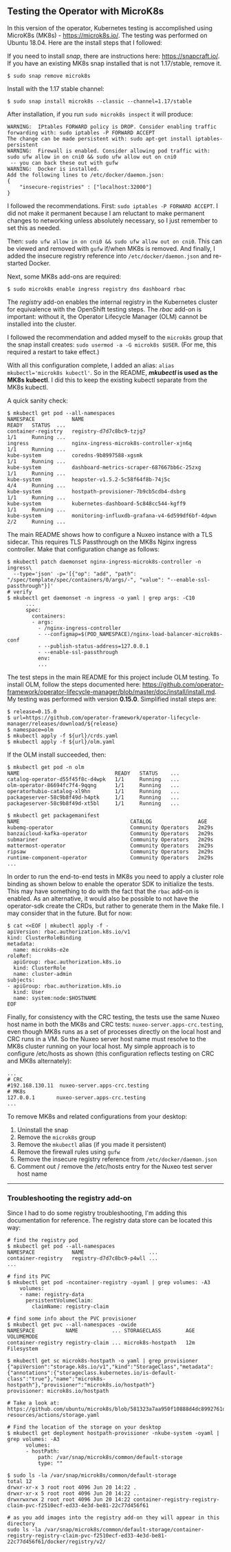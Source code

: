 ## Testing the Operator with MicroK8s

In this version of the operator, Kubernetes testing is accomplished using MicroK8s (MK8s) - https://microk8s.io/. The testing was performed on Ubuntu 18.04. Here are the install steps that I followed:

If you need to install *snap*, there are instructions here: https://snapcraft.io/. If you have an existing MK8s snap installed that is not 1.17/stable, remove it. 

```shell
$ sudo snap remove microk8s
```

Install with the 1.17 stable channel:

```shell
$ sudo snap install microk8s --classic --channel=1.17/stable
```

After installation, if you run `sudo microk8s inspect` it will produce:

```
WARNING:  IPtables FORWARD policy is DROP. Consider enabling traffic forwarding with: sudo iptables -P FORWARD ACCEPT 
The change can be made persistent with: sudo apt-get install iptables-persistent
WARNING:  Firewall is enabled. Consider allowing pod traffic with: sudo ufw allow in on cni0 && sudo ufw allow out on cni0
 -- you can back these out with gufw
WARNING:  Docker is installed. 
Add the following lines to /etc/docker/daemon.json: 
{
    "insecure-registries" : ["localhost:32000"] 
}
```

I followed the recommendations. First: `sudo iptables -P FORWARD ACCEPT`. I did not make it permanent because I am reluctant to make permanent changes to networking unless absolutely necessary, so I just remember to set this as needed.

Then: `sudo ufw allow in on cni0 && sudo ufw allow out on cni0`. This can be viewed and removed with `gufw` if/when MK8s is removed. And finally, I added the insecure registry reference into `/etc/docker/daemon.json`  and re-started Docker.

Next, some MK8s add-ons are required:

```shell
$ sudo microk8s enable ingress registry dns dashboard rbac
```

The *registry* add-on enables the internal registry in the Kubernetes cluster for equivalence with the OpenShift testing steps.  The *rbac* add-on is important: without it, the Operator Lifecycle Manager (OLM) cannot be installed into the cluster.

I followed the recommendation and added myself to the `microk8s` group that the snap install creates: `sudo usermod -a -G microk8s $USER`. (For me, this required a restart to take effect.)

With all this configuration complete, I added an alias: `alias mkubectl='microk8s kubectl'`. So in the README, ***mkubectl* is used as the MK8s kubectl**. I did this to keep the existing kubectl separate from the MK8s kubectl.

A quick sanity check:

```shell
$ mkubectl get pod --all-namespaces
NAMESPACE            NAME                                              READY   STATUS  ...
container-registry   registry-d7d7c8bc9-tzjg7                          1/1     Running ...
ingress              nginx-ingress-microk8s-controller-xjn6q           1/1     Running ...
kube-system          coredns-9b8997588-xgsmk                           1/1     Running ...
kube-system          dashboard-metrics-scraper-687667bb6c-25zxg        1/1     Running ...
kube-system          heapster-v1.5.2-5c58f64f8b-74j5c                  4/4     Running ...
kube-system          hostpath-provisioner-7b9cb5cdb4-dsbrg             1/1     Running ...
kube-system          kubernetes-dashboard-5c848cc544-kgff9             1/1     Running ...
kube-system          monitoring-influxdb-grafana-v4-6d599df6bf-4dpwn   2/2     Running ...
```

The main README shows how to configure a Nuxeo instance with a TLS sidecar. This requires TLS Passthrough on the MK8s Nginx ingress controller. Make that configuration change as follows:

```shell
$ mkubectl patch daemonset nginx-ingress-microk8s-controller -n ingress\
  --type='json' -p='[{"op": "add", "path": "/spec/template/spec/containers/0/args/-", "value": "--enable-ssl-passthrough"}]'
# verify
$ mkubectl get daemonset -n ingress -o yaml | grep args: -C10
      ...
      spec:
        containers:
        - args:
          - /nginx-ingress-controller
          - --configmap=$(POD_NAMESPACE)/nginx-load-balancer-microk8s-conf
          - --publish-status-address=127.0.0.1
          - --enable-ssl-passthrough
          env:
          ...
```

The test steps in the main README for this project include OLM testing. To install OLM, follow the steps documented here: https://github.com/operator-framework/operator-lifecycle-manager/blob/master/doc/install/install.md. My testing was performed with version **0.15.0**. Simplified install steps are:

```shell
$ release=0.15.0
$ url=https://github.com/operator-framework/operator-lifecycle-manager/releases/download/${release}
$ namespace=olm
$ mkubectl apply -f ${url}/crds.yaml
$ mkubectl apply -f ${url}/olm.yaml
```

If the OLM install succeeded, then:

```shell
$ mkubectl get pod -n olm
NAME                               READY   STATUS    ...
catalog-operator-d55f45f8c-d4wpk   1/1     Running   ...
olm-operator-86694fc7f4-9qqng      1/1     Running   ...
operatorhubio-catalog-xl9hn        1/1     Running   ...
packageserver-58c9b8f49d-h4ptk     1/1     Running   ...
packageserver-58c9b8f49d-xt5bl     1/1     Running   ...

$ mkubectl get packagemanifest
NAME                                    CATALOG               AGE
kubemq-operator                         Community Operators   2m29s
banzaicloud-kafka-operator              Community Operators   2m29s
submariner                              Community Operators   2m29s
mattermost-operator                     Community Operators   2m29s
ripsaw                                  Community Operators   2m29s
runtime-component-operator              Community Operators   2m29s
...
```

In order to run the end-to-end tests in MK8s you need to apply a cluster role binding as shown below to enable the operator SDK to initialize the tests. This may have something to do with the fact that the `rbac` add-on is enabled. As an alternative, it would also be possible to not have the operator-sdk create the CRDs, but rather to generate them in the Make file. I may consider that in the future. But for now:

```shell
$ cat <<EOF | mkubectl apply -f -
apiVersion: rbac.authorization.k8s.io/v1
kind: ClusterRoleBinding
metadata:
  name: microk8s-e2e
roleRef:
  apiGroup: rbac.authorization.k8s.io
  kind: ClusterRole
  name: cluster-admin
subjects:
- apiGroup: rbac.authorization.k8s.io
  kind: User
  name: system:node:$HOSTNAME
EOF
```

Finally, for consistency with the CRC testing, the tests use the same Nuxeo host name in both the MK8s and CRC tests: `nuxeo-server.apps-crc.testing`, even though MK8s runs as a set of processes directly on the local host and CRC runs in a VM. So the Nuxeo server host name must resolve to the MK8s cluster running on your local host. My simple approach is to configure /etc/hosts as shown (this configuration reflects testing on CRC and MK8s alternately):

```shell
...
# CRC
#192.168.130.11  nuxeo-server.apps-crc.testing
# MK8s
127.0.0.1       nuxeo-server.apps-crc.testing
...
```

To remove MK8s and related configurations from your desktop:

1. Uninstall the snap
2. Remove the `microk8s` group
3. Remove the `mkubectl` alias (if you made it persistent)
4. Remove the firewall rules using `gufw`
5. Remove the insecure registry reference from `/etc/docker/daemon.json`
6. Comment out / remove the /etc/hosts entry for the Nuxeo test server host name



------

### Troubleshooting the registry add-on

Since I had to do some registry troubleshooting, I'm adding this documentation for reference. The registry data store can be located this way:

```shell
# find the registry pod
$ mkubectl get pod --all-namespaces
NAMESPACE            NAME                     ...
container-registry   registry-d7d7c8bc9-p4wll ...
...

# find its PVC
$ mkubectl get pod -ncontainer-registry -oyaml | grep volumes: -A3
    volumes:
    - name: registry-data
      persistentVolumeClaim:
        claimName: registry-claim

# find some info about the PVC provisioner
$ mkubectl get pvc --all-namespaces -owide
NAMESPACE          NAME           ... STORAGECLASS        AGE   VOLUMEMODE
container-registry registry-claim ... microk8s-hostpath   12m   Filesystem

$ mkubectl get sc microk8s-hostpath -o yaml | grep provisioner
{"apiVersion":"storage.k8s.io/v1","kind":"StorageClass","metadata":{"annotations":{"storageclass.kubernetes.io/is-default-class":"true"},"name":"microk8s-hostpath"},"provisioner":"microk8s.io/hostpath"}
provisioner: microk8s.io/hostpath

# Take a look at: https://github.com/ubuntu/microk8s/blob/581323a7aa950f10888d4dc8992761d88f09d6a2/microk8s-resources/actions/storage.yaml

# Find the location of the storage on your desktop
$ mkubectl get deployment hostpath-provisioner -nkube-system -oyaml | grep volumes: -A3
      volumes:
      - hostPath:
          path: /var/snap/microk8s/common/default-storage
          type: ""

$ sudo ls -la /var/snap/microk8s/common/default-storage
total 12
drwxr-xr-x 3 root root 4096 Jun 20 14:22 .
drwxr-xr-x 5 root root 4096 Jun 20 14:22 ..
drwxrwxrwx 2 root root 4096 Jun 20 14:22 container-registry-registry-claim-pvc-f2510ecf-ed33-4e3d-be81-22c77d456f61

# as you add images into the registry add-on they will appear in this directory
sudo ls -la /var/snap/microk8s/common/default-storage/container-registry-registry-claim-pvc-f2510ecf-ed33-4e3d-be81-22c77d456f61/docker/registry/v2/

```



